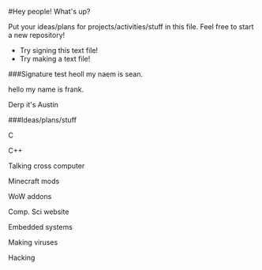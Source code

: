 #Hey people!
What's up?

Put your ideas/plans for projects/activities/stuff in this file. Feel free to start a new repository!

- Try signing this text file!
- Try making a text file!

###Signature test
heoll my naem is sean.

hello my name is frank.

Derp it's Austin

###Ideas/plans/stuff

C

C++

Talking cross computer

Minecraft mods

WoW addons

Comp. Sci website

Embedded systems

Making viruses

Hacking
